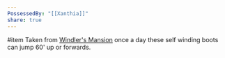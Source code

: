```yaml
---
PossessedBy: "[[Xanthia]]"
share: true
---
```

#item 
Taken from [Windler's Mansion](Windler's%20Mansion.md) once a day these self winding boots can jump 60' up or forwards.